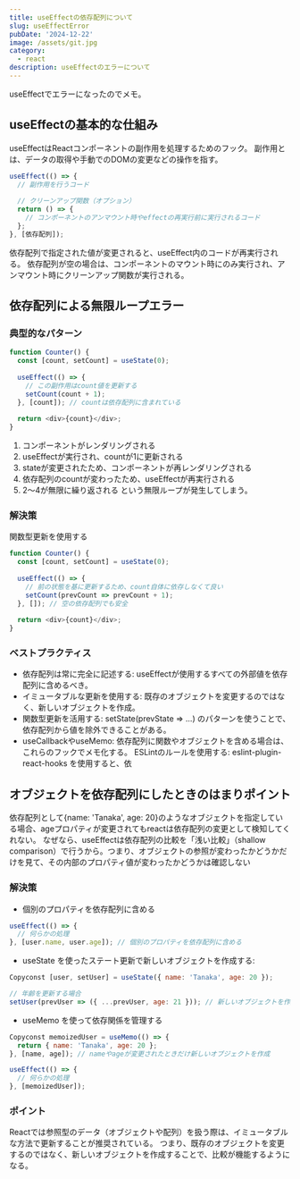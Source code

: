 ```yaml
---
title: useEffectの依存配列について
slug: useEffectError
pubDate: '2024-12-22'
image: /assets/git.jpg
category:
  - react
description: useEffectのエラーについて
---
```


useEffectでエラーになったのでメモ。

## useEffectの基本的な仕組み
useEffectはReactコンポーネントの副作用を処理するためのフック。
副作用とは、データの取得や手動でのDOMの変更などの操作を指す。


```js
useEffect(() => {
  // 副作用を行うコード
  
  // クリーンアップ関数（オプション）
  return () => {
    // コンポーネントのアンマウント時やeffectの再実行前に実行されるコード
  };
}, [依存配列]); 
```

依存配列で指定された値が変更されると、useEffect内のコードが再実行される。
依存配列が空の場合は、コンポーネントのマウント時にのみ実行され、アンマウント時にクリーンアップ関数が実行される。

## 依存配列による無限ループエラー
### 典型的なパターン
```js
function Counter() {
  const [count, setCount] = useState(0);
  
  useEffect(() => {
    // この副作用はcount値を更新する
    setCount(count + 1);
  }, [count]); // countは依存配列に含まれている
  
  return <div>{count}</div>;
}
```

1. コンポーネントがレンダリングされる
2. useEffectが実行され、countが1に更新される
3. stateが変更されたため、コンポーネントが再レンダリングされる
4. 依存配列のcountが変わったため、useEffectが再実行される
5. 2〜4が無限に繰り返される
という無限ループが発生してしまう。

###  解決策
関数型更新を使用する
```js
function Counter() {
  const [count, setCount] = useState(0);
  
  useEffect(() => {
    // 前の状態を基に更新するため、count自体に依存しなくて良い
    setCount(prevCount => prevCount + 1);
  }, []); // 空の依存配列でも安全
  
  return <div>{count}</div>;
}
```
### ベストプラクティス

- 依存配列は常に完全に記述する: 
useEffectが使用するすべての外部値を依存配列に含めるべき。
- イミュータブルな更新を使用する: 
既存のオブジェクトを変更するのではなく、新しいオブジェクトを作成。
- 関数型更新を活用する: setState(prevState => ...) のパターンを使うことで、依存配列から値を除外できることがある。
- useCallbackやuseMemo: 
依存配列に関数やオブジェクトを含める場合は、これらのフックでメモ化する。
ESLintのルールを使用する: eslint-plugin-react-hooks を使用すると、依

## オブジェクトを依存配列にしたときのはまりポイント
依存配列として{name: 'Tanaka', age: 20}のようなオブジェクトを指定している場合、ageプロパティが変更されてもreactは依存配列の変更として検知してくれない。
なぜなら、useEffectは依存配列の比較を「浅い比較」（shallow comparison）で行うから。つまり、オブジェクトの参照が変わったかどうかだけを見て、その内部のプロパティ値が変わったかどうかは確認しない

### 解決策
- 個別のプロパティを依存配列に含める
```js
useEffect(() => {
  // 何らかの処理
}, [user.name, user.age]); // 個別のプロパティを依存配列に含める
```

- useState を使ったステート更新で新しいオブジェクトを作成する:

```js
Copyconst [user, setUser] = useState({ name: 'Tanaka', age: 20 });

// 年齢を更新する場合
setUser(prevUser => ({ ...prevUser, age: 21 })); // 新しいオブジェクトを作成
```

- useMemo を使って依存関係を管理する

```js
Copyconst memoizedUser = useMemo(() => {
  return { name: 'Tanaka', age: 20 };
}, [name, age]); // nameやageが変更されたときだけ新しいオブジェクトを作成

useEffect(() => {
  // 何らかの処理
}, [memoizedUser]);
```

### ポイント
Reactでは参照型のデータ（オブジェクトや配列）を扱う際は、イミュータブルな方法で更新することが推奨されている。
つまり、既存のオブジェクトを変更するのではなく、新しいオブジェクトを作成することで、比較が機能するようになる。